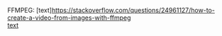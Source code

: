 FFMPEG: [text]https://stackoverflow.com/questions/24961127/how-to-create-a-video-from-images-with-ffmpeg  
[text](https://askubuntu.com/questions/648603/how-to-create-an-animated-gif-from-mp4-video-via-command-line/837574#837574)
